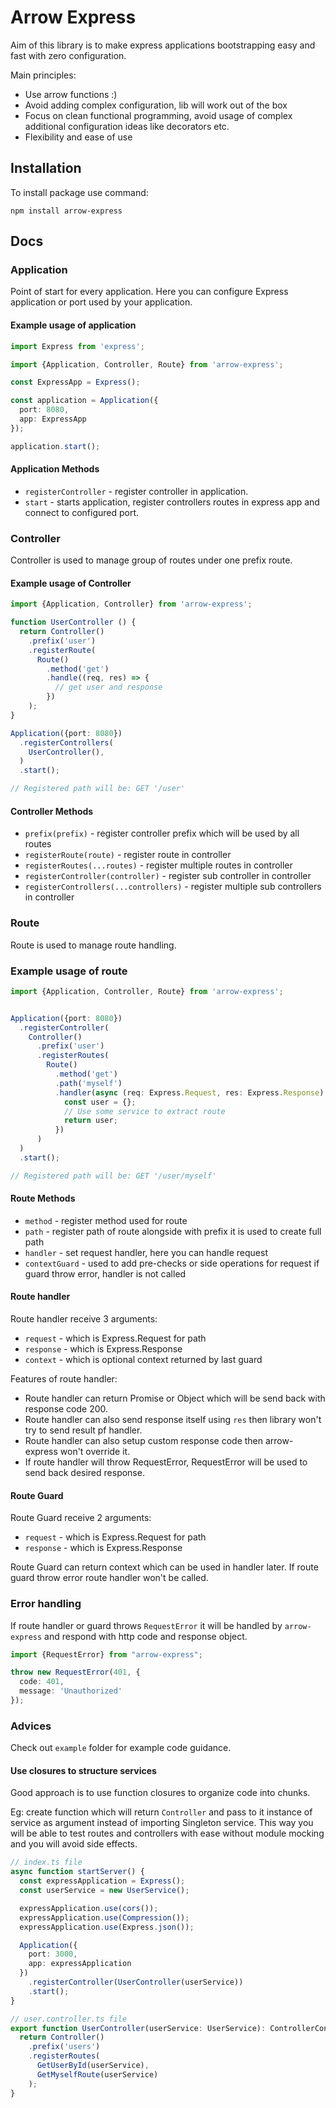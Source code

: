 # Arrow Express

Aim of this library is to make express applications bootstrapping easy and fast with zero configuration.

Main principles:
- Use arrow functions :)
- Avoid adding complex configuration, lib will work out of the box
- Focus on clean functional programming, avoid usage of complex additional configuration ideas like decorators etc.
- Flexibility and ease of use

## Installation
To install package use command:

`npm install arrow-express`

## Docs
### Application

Point of start for every application.
Here you can configure Express application or port used by your application.

#### Example usage of application

```ts
import Express from 'express';

import {Application, Controller, Route} from 'arrow-express';

const ExpressApp = Express();

const application = Application({
  port: 8080,
  app: ExpressApp
});

application.start();
```

#### Application Methods

- `registerController` - register controller in application.
- `start` - starts application, register controllers routes in express app and connect to configured port.

### Controller

Controller is used to manage group of routes under one prefix route.

#### Example usage of Controller

```ts
import {Application, Controller} from 'arrow-express';

function UserController () {
  return Controller()
    .prefix('user')
    .registerRoute(
      Route()
        .method('get')
        .handle((req, res) => {
          // get user and response
        })
    );
}

Application({port: 8080})
  .registerControllers(
    UserController(),
  )
  .start();

// Registered path will be: GET '/user'
```

#### Controller Methods

- `prefix(prefix)` - register controller prefix which will be used by all routes
- `registerRoute(route)` - register route in controller
- `registerRoutes(...routes)` - register multiple routes in controller
- `registerController(controller)` - register sub controller in controller
- `registerControllers(...controllers)` - register multiple sub controllers in controller

### Route

Route is used to manage route handling.

### Example usage of route

```ts
import {Application, Controller, Route} from 'arrow-express';


Application({port: 8080})
  .registerController(
    Controller()
      .prefix('user')
      .registerRoutes(
        Route()
          .method('get')
          .path('myself')
          .handler(async (req: Express.Request, res: Express.Response) => {
            const user = {};
            // Use some service to extract route
            return user;
          })
      )
  )
  .start();

// Registered path will be: GET '/user/myself'
```

#### Route Methods

- `method` - register method used for route
- `path` - register path of route alongside with prefix it is used to create full path
- `handler` - set request handler, here you can handle request
- `contextGuard` - used to add pre-checks or side operations for request if guard throw error, handler is not called

#### Route handler

Route handler receive 3 arguments:

- `request` - which is Express.Request for path
- `response` - which is Express.Response
- `context` - which is optional context returned by last guard

Features of route handler:
- Route handler can return Promise or Object which will be send back with response code 200.
- Route handler can also send response itself using `res` then library won't try to send result pf handler.
- Route handler can also setup custom response code then arrow-express won't override it.
- If route handler will throw RequestError, RequestError will be used to send back desired response.


#### Route Guard

Route Guard receive 2 arguments:

- `request` - which is Express.Request for path
- `response` - which is Express.Response

Route Guard can return context which can be used in handler later.
If route guard throw error route handler won't be called.

### Error handling

If route handler or guard throws `RequestError` it will be handled by `arrow-express` and respond with http code and response object.

```ts
import {RequestError} from "arrow-express";

throw new RequestError(401, {
  code: 401,
  message: 'Unauthorized'
});
```
### Advices

Check out `example` folder for example code guidance.

#### Use closures to structure services

Good approach is to use function closures to organize code into chunks.

Eg: create function which will return `Controller` and pass to it instance of service as argument instead of importing Singleton service.
This way you will be able to test routes and controllers with ease without module mocking and you will avoid side effects.

```ts
// index.ts file
async function startServer() {
  const expressApplication = Express();
  const userService = new UserService();

  expressApplication.use(cors());
  expressApplication.use(Compression());
  expressApplication.use(Express.json());

  Application({
    port: 3000,
    app: expressApplication
  })
    .registerController(UserController(userService))
    .start();
}

// user.controller.ts file
export function UserController(userService: UserService): ControllerConfiguration {
  return Controller()
    .prefix('users')
    .registerRoutes(
      GetUserById(userService),
      GetMyselfRoute(userService)
    );
}
```
